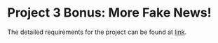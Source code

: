 # Project 3 Bonus: More Fake News!

The detailed requirements for the project can be found at [link](https://www.teach.cs.toronto.edu/~csc411h/winter/projects/proj3b/).

